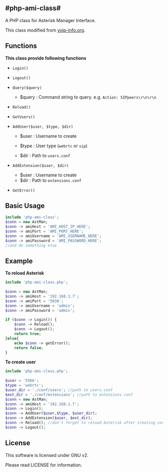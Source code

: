 
#php-ami-class#
----------
A PHP class for Asterisk Manager Interface.

This class modified from [voip-info.org][1].

Functions
----------
**This class provide following functions**

 - `Login()`

 - `Logout()`
 
 - `Query($query)`

    - $query : Command string to query. e.g. `Action: SIPpeers\r\n\r\n`


 - `Reload()`
 
 - `GetUsers()`
 
 - `AddUser($user, $type, $dir)`
 
    - $user : Username to create

    - $type : User type (`webrtc` or `sip`)

    - $dir : Path to `users.conf`


 - `AddExtension($user, $dir)`
    
    - $user : Username to create
    - $dir : Path to `extensions.conf`


 - `GetError()`

Basic Usage
----------

```php
include 'php-ami-class';
$conn = new AstMan;
$conn -> amiHost = 'AMI_HOST_IP_HERE';
$conn -> amiPort = 'AMI_PORT_HERE';
$conn -> amiUsername = 'AMI_USERNAME_HERE'; 
$conn -> amiPassword = 'AMI_PASSWORD_HERE';
//and do something else
```


Example
----------
**To reload Asterisk**

```php
include 'php-ami-class.php';
        
$conn = new AstMan;
$conn -> amiHost = '192.168.1.7';
$conn -> amiPort = '5038';
$conn -> amiUsername = 'admin';
$conn -> amiPassword = 'admin';
        
if ($conn -> Login()) {
    $conn -> Reload();
    $conn -> Logout();
    return true;
}else{
    echo $conn -> getError();
    return false;
}
```

**To create user**

```php
include 'php-ami-class.php';
        
$user = '5566';
$type = 'webrtc';
$user_dir = './conf/users'; //path to users.conf
$ext_dir = './conf/extensions'; //path to extensions.conf
$conn = new AstMan;
$conn -> amiHost = '192.168.1.7';
$conn -> Login();
$conn -> AddUser($user,$type, $user_dir);
$conn -> AddExtension($user, $ext_dir);
$conn -> Reload(); //don't forget to reload Asterisk after creating user.
$conn -> Logout();
```

License
----------

This software is licensed under GNU v2.

Please read LICENSE for information.


  [1]: http://www.voip-info.org/wiki/view/Asterisk+manager+Example:+PHP "voip-info.org"
